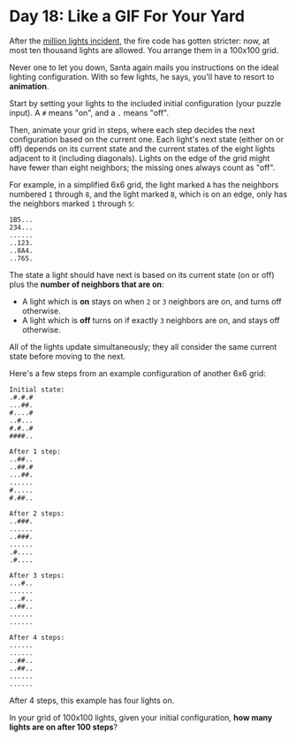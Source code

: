 # Day 18: Like a GIF For Your Yard
After the [million lights incident](https://adventofcode.com/2015/day/6), the fire code has gotten stricter: now, at 
most ten thousand lights are allowed. You arrange them in a 100x100 grid.

Never one to let you down, Santa again mails you instructions on the ideal lighting configuration. With so few lights, 
he says, you'll have to resort to **animation**.

Start by setting your lights to the included initial configuration (your puzzle input). A `#` means "on", and a `.` 
means "off".

Then, animate your grid in steps, where each step decides the next configuration based on the current one. Each light's 
next state (either on or off) depends on its current state and the current states of the eight lights adjacent to it 
(including diagonals). Lights on the edge of the grid might have fewer than eight neighbors; the missing ones always 
count as "off".

For example, in a simplified 6x6 grid, the light marked `A` has the neighbors numbered `1` through `8`, and the light 
marked `B`, which is on an edge, only has the neighbors marked `1` through `5`:
```
1B5...
234...
......
..123.
..8A4.
..765.
```
The state a light should have next is based on its current state (on or off) plus the **number of neighbors that are 
on**:
* A light which is **on** stays on when `2` or `3` neighbors are on, and turns off otherwise.
* A light which is **off** turns on if exactly `3` neighbors are on, and stays off otherwise.

All of the lights update simultaneously; they all consider the same current state before moving to the next.

Here's a few steps from an example configuration of another 6x6 grid:
```
Initial state:
.#.#.#
...##.
#....#
..#...
#.#..#
####..

After 1 step:
..##..
..##.#
...##.
......
#.....
#.##..

After 2 steps:
..###.
......
..###.
......
.#....
.#....

After 3 steps:
...#..
......
...#..
..##..
......
......

After 4 steps:
......
......
..##..
..##..
......
......
```
After 4 steps, this example has four lights on.

In your grid of 100x100 lights, given your initial configuration, **how many lights are on after 100 steps**?
